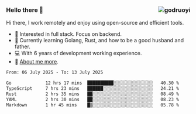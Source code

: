 ### Hello there 👋 <img align="right" src="https://github-readme-stats.vercel.app/api?username=godruoyi&show_icons=true" alt="godruoyi" />

Hi there, I work remotely and enjoy using open-source and efficient tools.

- 🔭 Interested in full stack. Focus on backend.
- 🌱 Currently learning Golang, Rust, and how to be a good husband and father.
- 💻 With 6 years of development working experience.
- 👒 [About me more](https://godruoyi.com/posts/about-godruoyi).



<!--START_SECTION:waka-->

```txt
From: 06 July 2025 - To: 13 July 2025

Go             12 hrs 17 mins  ██████████░░░░░░░░░░░░░░░   40.30 %
TypeScript     7 hrs 23 mins   ██████░░░░░░░░░░░░░░░░░░░   24.21 %
Rust           2 hrs 35 mins   ██░░░░░░░░░░░░░░░░░░░░░░░   08.49 %
YAML           2 hrs 30 mins   ██░░░░░░░░░░░░░░░░░░░░░░░   08.23 %
Markdown       1 hr 45 mins    █▒░░░░░░░░░░░░░░░░░░░░░░░   05.78 %
```

<!--END_SECTION:waka-->
